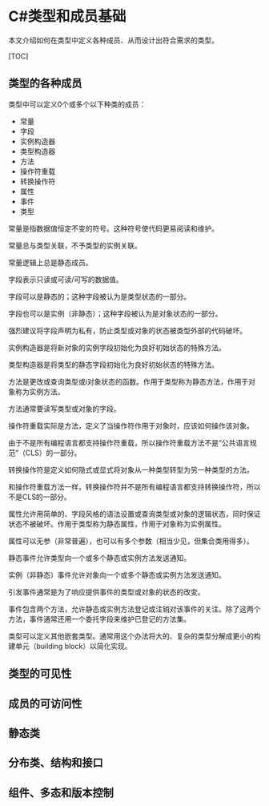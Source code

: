 # C#类型和成员基础

本文介绍如何在类型中定义各种成员、从而设计出符合需求的类型。

[TOC]

## 类型的各种成员

类型中可以定义0个或多个以下种类的成员：
- 常量
- 字段
- 实例构造器
- 类型构造器
- 方法
- 操作符重载
- 转换操作符
- 属性
- 事件
- 类型

常量是指数据值恒定不变的符号。这种符号使代码更易阅读和维护。

常量总与类型关联，不予类型的实例关联。

常量逻辑上总是静态成员。

字段表示只读或可读/可写的数据值。

字段可以是静态的；这种字段被认为是类型状态的一部分。

字段也可以是实例（非静态）；这种字段被认为是对象状态的一部分。

强烈建议将字段声明为私有，防止类型或对象的状态被类型外部的代码破坏。

实例构造器是将新对象的实例字段初始化为良好初始状态的特殊方法。

类型构造器是将类型的静态字段初始化为良好初始状态的特殊方法。

方法是更改或查询类型或i对象状态的函数。作用于类型称为静态方法，作用于对象称为实例方法。

方法通常要读写类型或对象的字段。

操作符重载实际是方法，定义了当操作符作用于对象时，应该如何操作该对象。

由于不是所有编程语言都支持操作符重载，所以操作符重载方法不是“公共语言规范”（CLS）的一部分。

转换操作符是定义如何隐式或显式将对象从一种类型转型为另一种类型的方法。

和操作符重载方法一样，转换操作符并不是所有编程语言都支持转换操作符，所以不是CLS的一部分。

属性允许用简单的、字段风格的语法设置或查询类型或对象的逻辑状态，同时保证状态不被破坏。作用于类型称为静态属性，作用于对象称为实例属性。

属性可以无参（非常普遍），也可以有多个参数（相当少见，但集合类用得多）。

静态事件允许类型向一个或多个静态或实例方法发送通知。

实例（非静态）事件允许对象向一个或多个静态或实例方法发送通知。

引发事件通常是为了响应提供事件的类型或对象的状态的改变。

事件包含两个方法，允许静态或实例方法登记或注销对该事件的关注。除了这两个方法，事件通常还用一个委托字段来维护已登记的方法集。

类型可以定义其他嵌套类型。通常用这个办法将大的、复杂的类型分解成更小的构建单元（building block）以简化实现。

## 类型的可见性

## 成员的可访问性

## 静态类

## 分布类、结构和接口

## 组件、多态和版本控制